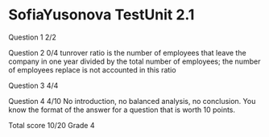 # SofiaYusonova TestUnit 2.1

Question 1 2/2

Question 2 0/4
            tunrover ratio is the number of employees that leave the company in one year
            divided by the total number of employees; the number of employees replace is not
            accounted in this ratio

Question 3  4/4

Question 4  4/10
            No introduction, no balanced analysis, no conclusion. You know the format of the
            answer for a question that is worth 10 points.

Total score 10/20 Grade 4

